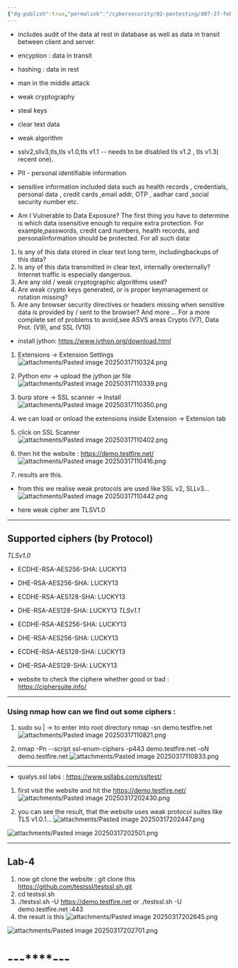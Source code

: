 ```yaml
---
{"dg-publish":true,"permalink":"/cybersecurity/02-pentesting/d07-27-feb/weak-cryptography/"}
---
```



- includes audit of the data at rest in database as well as data in transit between client and server.
- encyption : data in transit
- hashing : data in rest
- man in the middle attack
- weak cryptography
- steal keys
- clear text data
- weak algorithm
- sslv2,sllv3,tls,tls v1.0,tls v1.1 -- needs to be disabled tls v1.2 , tls v1.3( recent one).

- PII - personal identifiable information
- sensitive information included data such as health records , credentials, personal data , credit cards ,email addr, OTP , aadhar card ,social security number etc.

- Am I Vulnerable to Data Exposure?
The first thing you have to determine is which data issensitive enough to require extra protection. For example,passwords, credit card numbers, health records, and personalinformation should be protected. For all such data:

1. Is any of this data stored in clear text long term, includingbackups of this data?
2. Is any of this data transmitted in clear text, internally orexternally? Internet traffic is especially dangerous.
3. Are any old / weak cryptographic algorithms used?
4. Are weak crypto keys generated, or is proper keymanagement or rotation missing?
5. Are any browser security directives or headers missing when sensitive data is provided by / sent to the browser? And more … For a more complete set of problems to avoid,see ASVS areas Crypto (V7), Data Prot. (V9), and SSL (V10) 

- install jython: https://www.jython.org/download.html

1. Extensions → Extension Settings
![attachments/Pasted image 20250317110324.png](/img/user/Cybersecurity/02_Pentesting/D07_27%20Feb/attachments/Pasted%20image%2020250317110324.png)

2. Python env → upload the jython jar file
![attachments/Pasted image 20250317110339.png](/img/user/Cybersecurity/02_Pentesting/D07_27%20Feb/attachments/Pasted%20image%2020250317110339.png)

3. burp store → SSL scanner → Install
![attachments/Pasted image 20250317110350.png](/img/user/Cybersecurity/02_Pentesting/D07_27%20Feb/attachments/Pasted%20image%2020250317110350.png)

4. we can load or onload the extensions inside Extension → Extension tab
5. click on SSL Scanner
![attachments/Pasted image 20250317110402.png](/img/user/Cybersecurity/02_Pentesting/D07_27%20Feb/attachments/Pasted%20image%2020250317110402.png)
6. then hit the website : https://demo.testfire.net/
![attachments/Pasted image 20250317110416.png](/img/user/Cybersecurity/02_Pentesting/D07_27%20Feb/attachments/Pasted%20image%2020250317110416.png)

7. results are this.
- from this we realise weak protocols are used like SSL v2, SLLv3...
![attachments/Pasted image 20250317110442.png](/img/user/Cybersecurity/02_Pentesting/D07_27%20Feb/attachments/Pasted%20image%2020250317110442.png)

- here weak cipher are TLSV1.0

----
## **Supported ciphers (by Protocol)**

*TLSv1.0*
- ECDHE-RSA-AES256-SHA: LUCKY13
- DHE-RSA-AES256-SHA: LUCKY13
- ECDHE-RSA-AES128-SHA: LUCKY13
- DHE-RSA-AES128-SHA: LUCKY13
*TLSv1.1*
- ECDHE-RSA-AES256-SHA: LUCKY13
- DHE-RSA-AES256-SHA: LUCKY13
- ECDHE-RSA-AES128-SHA: LUCKY13
- DHE-RSA-AES128-SHA: LUCKY13

- website to check the ciphere whether good or bad : https://ciphersuite.info/

----
### **Using nmap how can we find out some ciphers :**
1. sudo su
| → to enter into root directory
nmap -sn demo.testfire.net
![attachments/Pasted image 20250317110821.png](/img/user/Cybersecurity/02_Pentesting/D07_27%20Feb/attachments/Pasted%20image%2020250317110821.png)

2. nmap -Pn --script ssl-enum-ciphers -p443 demo.testfire.net 
-oN demo.testfire.net
![attachments/Pasted image 20250317110833.png](/img/user/Cybersecurity/02_Pentesting/D07_27%20Feb/attachments/Pasted%20image%2020250317110833.png)

----
- qualys.ssl labs : https://www.ssllabs.com/ssltest/
1. first visit the website and hit the https://demo.testfire.net/
![attachments/Pasted image 20250317202430.png](/img/user/Cybersecurity/02_Pentesting/D07_27%20Feb/attachments/Pasted%20image%2020250317202430.png)

2. you can see the result, that the website uses weak protocol suites like TLS v1.0.1...
![attachments/Pasted image 20250317202447.png](/img/user/Cybersecurity/02_Pentesting/D07_27%20Feb/attachments/Pasted%20image%2020250317202447.png)

![attachments/Pasted image 20250317202501.png](/img/user/Cybersecurity/02_Pentesting/D07_27%20Feb/attachments/Pasted%20image%2020250317202501.png)

---
## Lab-4

1. now git clone the website : git clone this https://github.com/testssl/testssl.sh.git
2. cd testssl.sh
3. ./testssl.sh -U https://demo.testfire.net
or
./testssl.sh -U demo.testfire.net :443
4. the result is this
![attachments/Pasted image 20250317202645.png](/img/user/Cybersecurity/02_Pentesting/D07_27%20Feb/attachments/Pasted%20image%2020250317202645.png)

![attachments/Pasted image 20250317202701.png](/img/user/Cybersecurity/02_Pentesting/D07_27%20Feb/attachments/Pasted%20image%2020250317202701.png)


#                                    ---****---

